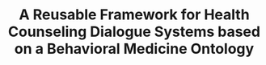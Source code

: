 ---
name: "A Reusable Framework For Health Counseling"
title: "A Reusable Framework for Health Counseling Dialogue Systems based on a Behavioral Medicine Ontology"
project: null
event: "Journal of Biomedical Informatics, 44, 183-197"
authors:
- name: "Bickmore, T.."
- name: "Schulman, D.."
- name: "Sidner, C.."
year: 2011
resources:
- name: "JBI2011-ontology"
  src: "JBI2011-ontology.pdf"
external_url: null
draft: false
---